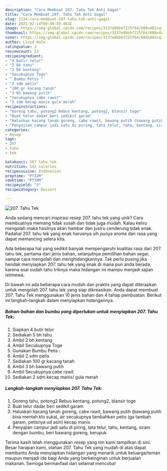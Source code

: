 ```yaml
---
description: "Cara Membuat 207. Tahu Tek Anti Gagal"
title: "Cara Membuat 207. Tahu Tek Anti Gagal"
slug: 1134-cara-membuat-207-tahu-tek-anti-gagal
date: 2021-02-14T09:49:59.463Z
image: https://img-global.cpcdn.com/recipes/3137e8bbbf225f64/680x482cq70/207-tahu-tek-foto-resep-utama.jpg
thumbnail: https://img-global.cpcdn.com/recipes/3137e8bbbf225f64/680x482cq70/207-tahu-tek-foto-resep-utama.jpg
cover: https://img-global.cpcdn.com/recipes/3137e8bbbf225f64/680x482cq70/207-tahu-tek-foto-resep-utama.jpg
author: Lloyd Hale
ratingvalue: 3
reviewcount: 12
recipeingredient:
- "4 butir telur"
- "5 bh tahu"
- "2 bh kentang"
- "Secukupnya Toge"
- " Bumbu Petis "
- "2 sdm petis"
- "100 gr kacang tanah"
- "3 bh bawang putih"
- "Secukupnya cabe rawit"
- "2 sdm kecap manis gula merah"
recipeinstructions:
- "Goreng tahu, potong2 Rebus kentang, potong2, blansir toge"
- "Buat telur dadar beri sedikit garam"
- "Haluskan kacang tanah goreng, cabe rawit, bawang putih (bawang putih bisa mentah klo suka), air secukupnya tambahkan petis (ga tambah garam, petisnya ud asin) kecap manis"
- "Penyajian campur jadi satu di piring, tata telur, tahu, kentang, siram dengan bumbu, beri bawang goreng, kerupuk"
categories:
- Resep
tags:
- 207
- tahu
- tek

katakunci: 207 tahu tek 
nutrition: 142 calories
recipecuisine: Indonesian
preptime: "PT32M"
cooktime: "PT39M"
recipeyield: "3"
recipecategory: Dessert

---
```



![207. Tahu Tek](https://img-global.cpcdn.com/recipes/3137e8bbbf225f64/680x482cq70/207-tahu-tek-foto-resep-utama.jpg)

Anda sedang mencari inspirasi resep 207. tahu tek yang unik? Cara membuatnya memang tidak susah dan tidak juga mudah. Kalau keliru mengolah maka hasilnya akan hambar dan justru cenderung tidak enak. Padahal 207. tahu tek yang enak harusnya sih punya aroma dan rasa yang dapat memancing selera kita.

Ada beberapa hal yang sedikit banyak mempengaruhi kualitas rasa dari 207. tahu tek, pertama dari jenis bahan, selanjutnya pemilihan bahan segar, sampai cara mengolah dan menghidangkannya. Tak perlu pusing jika hendak menyiapkan 207. tahu tek yang enak di mana pun anda berada, karena asal sudah tahu triknya maka hidangan ini mampu menjadi sajian istimewa.




Di bawah ini ada beberapa cara mudah dan praktis yang dapat diterapkan untuk mengolah 207. tahu tek yang siap dikreasikan. Anda dapat membuat 207. Tahu Tek menggunakan 10 jenis bahan dan 4 tahap pembuatan. Berikut ini langkah-langkah dalam menyiapkan hidangannya.

<!--inarticleads1-->

##### Bahan-bahan dan bumbu yang diperlukan untuk menyiapkan 207. Tahu Tek:

1. Siapkan 4 butir telur
1. Sediakan 5 bh tahu
1. Ambil 2 bh kentang
1. Ambil Secukupnya Toge
1. Gunakan  Bumbu Petis :
1. Ambil 2 sdm petis
1. Sediakan 100 gr kacang tanah
1. Ambil 3 bh bawang putih
1. Ambil Secukupnya cabe rawit
1. Sediakan 2 sdm kecap manis/ gula merah




<!--inarticleads2-->

##### Langkah-langkah menyiapkan 207. Tahu Tek:

1. Goreng tahu, potong2 Rebus kentang, potong2, blansir toge
1. Buat telur dadar beri sedikit garam
1. Haluskan kacang tanah goreng, cabe rawit, bawang putih (bawang putih bisa mentah klo suka), air secukupnya tambahkan petis (ga tambah garam, petisnya ud asin) kecap manis
1. Penyajian campur jadi satu di piring, tata telur, tahu, kentang, siram dengan bumbu, beri bawang goreng, kerupuk




Terima kasih telah menggunakan resep yang tim kami tampilkan di sini. Besar harapan kami, olahan 207. Tahu Tek yang mudah di atas dapat membantu Anda menyiapkan hidangan yang menarik untuk keluarga/teman maupun menjadi ide bagi Anda yang berkeinginan untuk berjualan makanan. Semoga bermanfaat dan selamat mencoba!
